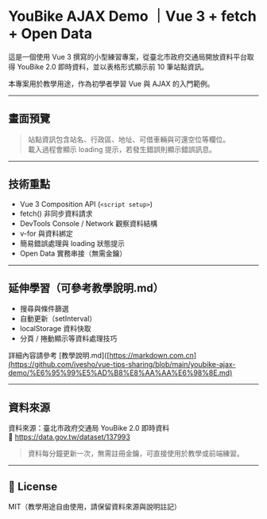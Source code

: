 # YouBike AJAX Demo ｜Vue 3 + fetch + Open Data

這是一個使用 Vue 3 撰寫的小型練習專案，從臺北市政府交通局開放資料平台取得 YouBike 2.0 即時資料，並以表格形式顯示前 10 筆站點資訊。

本專案用於教學用途，作為初學者學習 Vue 與 AJAX 的入門範例。

---

## 畫面預覽

> 站點資訊包含站名、行政區、地址、可借車輛與可還空位等欄位。  
> 載入過程會顯示 loading 提示，若發生錯誤則顯示錯誤訊息。

---

## 技術重點

- Vue 3 Composition API (`<script setup>`)
- fetch() 非同步資料請求
- DevTools Console / Network 觀察資料結構
- v-for 與資料綁定
- 簡易錯誤處理與 loading 狀態提示
- Open Data 實務串接（無需金鑰）

---

## 延伸學習（可參考教學說明.md）

- 搜尋與條件篩選
- 自動更新（setInterval）
- localStorage 資料快取
- 分頁 / 捲動顯示等資料處理技巧

詳細內容請參考 [教學說明.md]([https://markdown.com.cn](https://github.com/ivesho/vue-tips-sharing/blob/main/youbike-ajax-demo/%E6%95%99%E5%AD%B8%E8%AA%AA%E6%98%8E.md)

---

## 資料來源

資料來源：臺北市政府交通局 YouBike 2.0 即時資料  
📎 https://data.gov.tw/dataset/137993

> 資料每分鐘更新一次，無需註冊金鑰，可直接使用於教學或前端練習。

---

## 📄 License

MIT（教學用途自由使用，請保留資料來源與說明註記）
